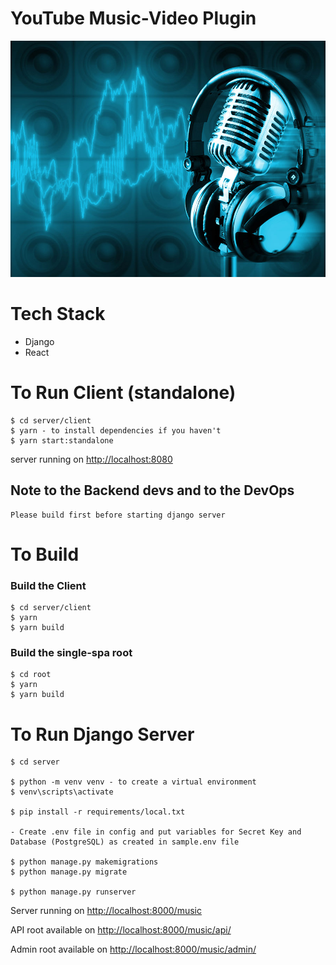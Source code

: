 # YouTube Music-Video Plugin

![music image](./server/readme-image.jpg)

# Tech Stack

- Django
- React

# To Run Client (standalone)

    $ cd server/client
    $ yarn - to install dependencies if you haven't
    $ yarn start:standalone

server running on <a href='http://localhost:8080'>http://localhost:8080</a>

## Note to the Backend devs and to the DevOps

    Please build first before starting django server

# To Build

### Build the Client

    $ cd server/client
    $ yarn
    $ yarn build

### Build the single-spa root

    $ cd root
    $ yarn
    $ yarn build

# To Run Django Server

    $ cd server

    $ python -m venv venv - to create a virtual environment
    $ venv\scripts\activate

    $ pip install -r requirements/local.txt

    - Create .env file in config and put variables for Secret Key and Database (PostgreSQL) as created in sample.env file

    $ python manage.py makemigrations
    $ python manage.py migrate

    $ python manage.py runserver

Server running on <a href='http://localhost:8000'>http://localhost:8000/music</a>

API root available on <a href='http://localhost:8000/music/api/'>http://localhost:8000/music/api/</a>

Admin root available on <a href='http://localhost:8000/music/admin/'>http://localhost:8000/music/admin/</a>
